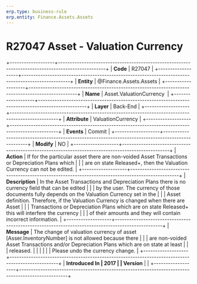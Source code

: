 ```yaml
---
erp.type: business-rule
erp.entity: Finance.Assets.Assets
---
```


# R27047 Asset - Valuation Currency
+-------------------+--------------------------------------------------------------------------------------------------+
| **Code**          | R27047                                                                                           |
+-------------------+--------------------------------------------------------------------------------------------------+
| **Entity**        | @Finance.Assets.Assets                                                                                            |
+-------------------+--------------------------------------------------------------------------------------------------+
| **Name**          | Asset.ValuationCurrency                                                                          |
+-------------------+--------------------------------------------------------------------------------------------------+
| **Layer**         | Back-End                                                                                         |
+-------------------+--------------------------------------------------------------------------------------------------+
| **Attribute**     | ValuationCurrency                                                                                |
+-------------------+--------------------------------------------------------------------------------------------------+
| **Events**        | Commit                                                                                           |
+-------------------+--------------------------------------------------------------------------------------------------+
| **Modify**        | NO                                                                                               |
+-------------------+--------------------------------------------------------------------------------------------------+
| **Action**        | If for the particular asset there are non-voided Asset Transactions or Depreciation Plans which  |
|                   | are on state Released+, then the Valuation Currency can not be edited.                           |
+-------------------+--------------------------------------------------------------------------------------------------+
| **Description**   | In the Asset Transactions and Depreciation Plans there is no currency field that can be edited   |
|                   | by the user. The currency of those documents fully depends on the Valuation Currency set in the  |
|                   | Asset definition. Therefore, if the Valuation Currency is changed when there are Asset           |
|                   | Transactions or Depreciation Plans which are on state Released+ this will interfere the currency |
|                   | of their amounts and they will contain incorrect information.                                    |
+-------------------+--------------------------------------------------------------------------------------------------+
| **Message**       | The change of valuation currency of asset \[Asser.InventoryNumber\] is not allowed because there |
|                   | are non-voided Asset Transactions and/or Depreciation Plans which are on state at least          |
|                   | released.                                                                                        |
|                   |                                                                                                  |
|                   | Please undo the currency change.                                                                 |
+-------------------+--------------------------------------------------------------------------------------------------+
| **Introduced In   | 2017                                                                                             |
| Version**         |                                                                                                  |
+-------------------+--------------------------------------------------------------------------------------------------+

  

  

  
